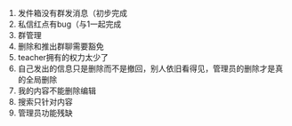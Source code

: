 1. 发件箱没有群发消息（初步完成
2. 私信红点有bug（与1一起完成
3. 群管理
4. 删除和推出群聊需要豁免
5. teacher拥有的权力太少了
6. 自己发出的信息只是删除而不是撤回，别人依旧看得见，管理员的删除才是真的全局删除
7. 我的内容不能删除编辑
8. 搜索只针对内容
9. 管理员功能残缺
